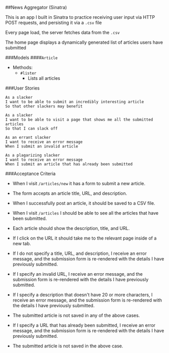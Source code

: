 ##News Aggregator (Sinatra)

This is an app I built in Sinatra to practice receiving user input via HTTP POST requests, and persisting it via a `.csv` file

Every page load, the server fetches data from the `.csv`

The home page displays a dynamically generated list of articles users have submitted

###Models
####`Article`
* Methods:
  * `#lister`
    * Lists all articles

###User Stories

```no-highlight
As a slacker
I want to be able to submit an incredibly interesting article
So that other slackers may benefit
```

```no-highlight
As a slacker
I want to be able to visit a page that shows me all the submitted articles
So that I can slack off
```

```no-highlight
As an errant slacker
I want to receive an error message
When I submit an invalid article
```

```no-highlight
As a plagarizing slacker
I want to receive an error message
When I submit an article that has already been submitted
```

###Acceptance Criteria

* When I visit `/articles/new` it has a form to submit a new article.
* The form accepts an article title, URL, and description.
* When I successfully post an article, it should be saved to a CSV file.

* When I visit `/articles` I should be able to see all the articles that have been submitted.
* Each article should show the description, title, and URL.
* If I click on the URL it should take me to the relevant page inside of a new tab.

* If I do not specify a title, URL, and description, I receive an error message, and the submission form is re-rendered with the details I have previously submitted.
* If I specify an invalid URL, I receive an error message, and the submission form is re-rendered with the details I have previously submitted.
* If I specify a description that doesn't have 20 or more characters, I receive an error message, and the submission form is re-rendered with the details I have previously submitted.
* The submitted article is not saved in any of the above cases.

* If I specify a URL that has already been submitted, I receive an error message, and the submission form is re-rendered with the details I have previously submitted.
* The submitted article is not saved in the above case.
